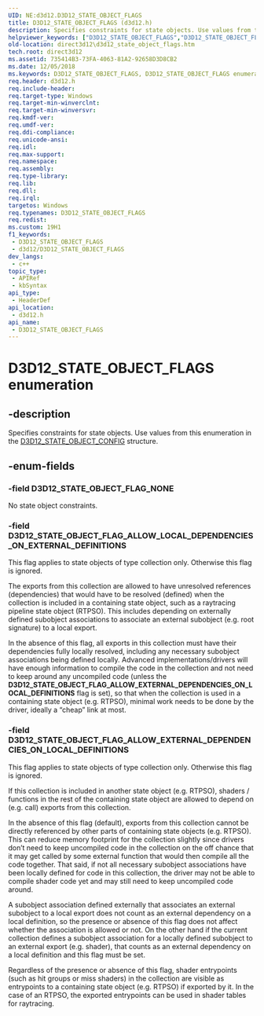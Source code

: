 ```yaml
---
UID: NE:d3d12.D3D12_STATE_OBJECT_FLAGS
title: D3D12_STATE_OBJECT_FLAGS (d3d12.h)
description: Specifies constraints for state objects. Use values from this enumeration in the D3D12_STATE_OBJECT_CONFIG structure.
helpviewer_keywords: ["D3D12_STATE_OBJECT_FLAGS","D3D12_STATE_OBJECT_FLAGS enumeration","D3D12_STATE_OBJECT_FLAG_ALLOW_EXTERNAL_DEPENDENCIES_ON_LOCAL_DEFINITIONS","D3D12_STATE_OBJECT_FLAG_ALLOW_LOCAL_DEPENDENCIES_ON_EXTERNAL_DEFINITIONS","D3D12_STATE_OBJECT_FLAG_NONE","d3d12/ D3D12_STATE_OBJECT_FLAG_NONE","d3d12/D3D12_STATE_OBJECT_FLAGS","d3d12/D3D12_STATE_OBJECT_FLAG_ALLOW_EXTERNAL_DEPENDENCIES_ON_LOCAL_DEFINITIONS","d3d12/D3D12_STATE_OBJECT_FLAG_ALLOW_LOCAL_DEPENDENCIES_ON_EXTERNAL_DEFINITIONS","direct3d12.d3d12_state_object_flags"]
old-location: direct3d12\d3d12_state_object_flags.htm
tech.root: direct3d12
ms.assetid: 735414B3-73FA-4063-81A2-92658D3D8CB2
ms.date: 12/05/2018
ms.keywords: D3D12_STATE_OBJECT_FLAGS, D3D12_STATE_OBJECT_FLAGS enumeration, D3D12_STATE_OBJECT_FLAG_ALLOW_EXTERNAL_DEPENDENCIES_ON_LOCAL_DEFINITIONS, D3D12_STATE_OBJECT_FLAG_ALLOW_LOCAL_DEPENDENCIES_ON_EXTERNAL_DEFINITIONS, D3D12_STATE_OBJECT_FLAG_NONE, d3d12/ D3D12_STATE_OBJECT_FLAG_NONE, d3d12/D3D12_STATE_OBJECT_FLAGS, d3d12/D3D12_STATE_OBJECT_FLAG_ALLOW_EXTERNAL_DEPENDENCIES_ON_LOCAL_DEFINITIONS, d3d12/D3D12_STATE_OBJECT_FLAG_ALLOW_LOCAL_DEPENDENCIES_ON_EXTERNAL_DEFINITIONS, direct3d12.d3d12_state_object_flags
req.header: d3d12.h
req.include-header: 
req.target-type: Windows
req.target-min-winverclnt: 
req.target-min-winversvr: 
req.kmdf-ver: 
req.umdf-ver: 
req.ddi-compliance: 
req.unicode-ansi: 
req.idl: 
req.max-support: 
req.namespace: 
req.assembly: 
req.type-library: 
req.lib: 
req.dll: 
req.irql: 
targetos: Windows
req.typenames: D3D12_STATE_OBJECT_FLAGS
req.redist: 
ms.custom: 19H1
f1_keywords:
 - D3D12_STATE_OBJECT_FLAGS
 - d3d12/D3D12_STATE_OBJECT_FLAGS
dev_langs:
 - c++
topic_type:
 - APIRef
 - kbSyntax
api_type:
 - HeaderDef
api_location:
 - d3d12.h
api_name:
 - D3D12_STATE_OBJECT_FLAGS
---
```


# D3D12_STATE_OBJECT_FLAGS enumeration


## -description

Specifies constraints for state objects. Use values from this enumeration in the <a href="/windows/desktop/api/d3d12/ns-d3d12-d3d12_state_object_config">D3D12_STATE_OBJECT_CONFIG</a> structure.

## -enum-fields

### -field D3D12_STATE_OBJECT_FLAG_NONE

No state object constraints.

### -field D3D12_STATE_OBJECT_FLAG_ALLOW_LOCAL_DEPENDENCIES_ON_EXTERNAL_DEFINITIONS

This flag applies to state objects of type collection only. Otherwise this flag is ignored.  

The exports from this collection are allowed to have unresolved references (dependencies) that would have to be resolved (defined) when the collection is included in a containing state object, such as a raytracing pipeline state object (RTPSO).  This includes depending on externally defined subobject associations to associate an external subobject (e.g. root signature) to a local export.

In the absence of this flag, all exports in this collection must have their dependencies fully locally resolved, including any necessary subobject associations being defined locally.  Advanced implementations/drivers will have enough information to compile the code in the collection and not need to keep around any uncompiled code (unless the <b>D3D12_STATE_OBJECT_FLAG_ALLOW_EXTERNAL_DEPENDENCIES_ON_LOCAL_DEFINITIONS</b> flag is set), so that when the collection is used in a containing state object (e.g. RTPSO), minimal work needs to be done by the driver, ideally a “cheap” link at most.

### -field D3D12_STATE_OBJECT_FLAG_ALLOW_EXTERNAL_DEPENDENCIES_ON_LOCAL_DEFINITIONS

This flag applies to state objects of type collection only. Otherwise this flag is ignored.  

If this collection is included in another state object (e.g. RTPSO), shaders / functions in the rest of the containing state object are allowed to depend on (e.g. call) exports from this collection.

In the absence of this flag (default), exports from this collection cannot be directly referenced by other parts of containing state objects (e.g. RTPSO).  This can reduce memory footprint for the collection slightly since drivers don’t need to keep uncompiled code in the collection on the off chance that it may get called by some external function that would then compile all the code together.  That said, if not all necessary subobject associations have been locally defined for code in this collection, the driver may not be able to compile shader code yet and may still need to keep uncompiled code around.  

A subobject association defined externally that associates an external subobject to a local export does not count as an external dependency on a local definition, so the presence or absence of this flag does not affect whether the association is allowed or not. On the other hand if the current collection defines a subobject association for a locally defined subobject to an external export (e.g. shader), that counts as an external dependency on a local definition and this flag must be set.

Regardless of the presence or absence of this flag, shader entrypoints (such as hit groups or miss shaders) in the collection are visible as entrypoints to a containing state object (e.g. RTPSO) if exported by it.  In the case of an RTPSO, the exported entrypoints can be used in shader tables for raytracing.